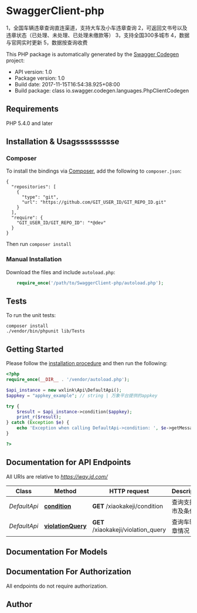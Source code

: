 # SwaggerClient-php
1，全国车辆违章查询直连渠道，支持大车及小车违章查询 2，可返回文书号以及违章状态（已处理、未处理、已处理未缴款等） 3，支持全国300多城市 4，数据与官网实时更新 5，数据按查询收费

This PHP package is automatically generated by the [Swagger Codegen](https://github.com/swagger-api/swagger-codegen) project:

- API version: 1.0
- Package version: 1.0
- Build date: 2017-11-15T16:54:38.925+08:00
- Build package: class io.swagger.codegen.languages.PhpClientCodegen

## Requirements

PHP 5.4.0 and later

## Installation & Usagssssssssse
### Composer

To install the bindings via [Composer](http://getcomposer.org/), add the following to `composer.json`:

```
{
  "repositories": [
    {
      "type": "git",
      "url": "https://github.com/GIT_USER_ID/GIT_REPO_ID.git"
    }
  ],
  "require": {
    "GIT_USER_ID/GIT_REPO_ID": "*@dev"
  }
}
```

Then run `composer install`

### Manual Installation

Download the files and include `autoload.php`:

```php
    require_once('/path/to/SwaggerClient-php/autoload.php');
```

## Tests

To run the unit tests:

```
composer install
./vendor/bin/phpunit lib/Tests
```

## Getting Started

Please follow the [installation procedure](#installation--usage) and then run the following:

```php
<?php
require_once(__DIR__ . '/vendor/autoload.php');

$api_instance = new wxlink\Api\DefaultApi();
$appkey = "appkey_example"; // string | 万象平台提供的appkey

try {
    $result = $api_instance->condition($appkey);
    print_r($result);
} catch (Exception $e) {
    echo 'Exception when calling DefaultApi->condition: ', $e->getMessage(), PHP_EOL;
}

?>
```

## Documentation for API Endpoints

All URIs are relative to *https://way.jd.com/*

Class | Method | HTTP request | Description
------------ | ------------- | ------------- | -------------
*DefaultApi* | [**condition**](docs/Api/DefaultApi.md#condition) | **GET** /xiaokakeji/condition | 查询支持城市及条件
*DefaultApi* | [**violationQuery**](docs/Api/DefaultApi.md#violationquery) | **GET** /xiaokakeji/violation_query | 查询车辆违章情况


## Documentation For Models



## Documentation For Authorization

 All endpoints do not require authorization.


## Author




